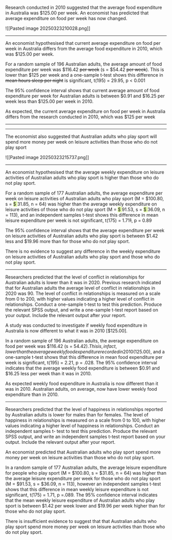 Research conducted in 2010 suggested that the average food expenditure in Australia was $125.00 per week.  An economist has predicted that average expenditure on food per week has now changed.

![[Pasted image 20250323210028.png]]

---
An economist hypothesised that current average expenditure on food per week in Australia differs from the average food expenditure in 2010, which was $125.00 per week. 

For a random sample of 196 Australian adults, the average amount of food expenditure per week was $116.42 ~~per week~~ (s = $54.42 ~~per week~~).  This is lower than $125 per week and a one-sample t-test shows this difference in ~~mean hours sleep per night~~ is significant, t(195) = 29.95, p < 0.001 

The 95% confidence interval shows that current average amount of food expenditure per week for Australian adults is between $0.91 and $16.25 per week less than $125.00 per week in 2010. 

As expected, the current average expenditure on food per week in Australia differs from the research conducted in 2010, which was $125 per week

---
---
The economist also suggested that Australian adults who play sport will spend 
more money per week on leisure activities than those who do not play sport

![[Pasted image 20250323215737.png]]

---
An economist hypothesised that the average weekly expenditure on leisure activities of Australian adults who play sport is higher than those who do not play sport.

For a random sample of 177 Australian adults, the average expenditure per week on leisure activities of Australian adults who play sport (M = $100.80, s = <span style="background:rgba(205, 244, 105, 0.55)"> $ </span>31.85, n = 64) was higher than the average weekly expenditure on leisure activities of  those who do not play sport (M = <span style="background:rgba(205, 244, 105, 0.55)"> $ </span>91.53, s = <span style="background:rgba(205, 244, 105, 0.55)"> $ </span>36.09, n = 113), and an independent samples t-test shows this difference in mean leisure expenditure per week is not significant, t(175) = 1.71~~1~~, p = 0.89 

The 95% confidence interval shows that the average expenditure per week on leisure activities of Australian adults who play sport is between $1.42 less and $19.96 more  than for those who do not play sport. 

There is no evidence to suggest any difference in the weekly expenditure on leisure activities of Australian adults who play sport and those who do not play sport. 

----
Researchers predicted that the level of conflict in relationships for Australian adults is lower than it was in 2020. Previous research indicated that for Australian adults the average level of conflict in relationships in 2020 was 90. The level of conflict in relationships is measured on a scale from 0 to 200, with higher values indicating a higher level of conflict in relationships. Conduct a one-sample t-test to test this prediction. Produce the relevant SPSS output, and write a one-sample t-test report based on your output. Include the relevant output after your report. 

 

A study was conducted to investigate if weekly food expenditure in Australia is now different to what it was in 2010 [$125.00]. 

In a random sample of 196 Australian adults, the average expenditure on food per week was $116.42 (s = $54.42). This is, in fact, lower than the average weekly food expenditure recorded in 2010 ($125.00), and a one-sample t-test shows that this difference in mean food expenditure per week is significant, t(195) = 2.21, p = .028. The 95% confidence interval indicates that the average weekly food expenditure is between $0.91 and $16.25 less per week than it was in 2010. 

As expected weekly food expenditure in Australia is now different than it was in 2010. Australian adults, on average, now have lower weekly food expenditure than in 2010. 

---
Researchers predicted that the level of happiness in relationships reported by Australian adults is lower for males than for females. The level of happiness in relationships is measured on a scale from 0 to 100, with higher values indicating a higher level of happiness in relationships. Conduct an independent samples t- test to test this prediction. Produce the relevant SPSS output, and write an independent samples t-test report based on your output. Include the relevant output after your report. 

An economist predicted that Australian adults who play sport spend more money per week on leisure activities than those who do not play sport. 

In a random sample of 177 Australian adults, the average leisure expenditure for people who play sport (M = $100.80, s = $31.85, n = 64) was higher than the average leisure expenditure per week for those who do not play sport (M = $91.53, s = $36.09, n = 113), however an independent samples t-test shows that this difference in mean weekly leisure expenditure is not significant, t(175) = 1.71, p =.089. The 95% confidence interval indicates that the mean weekly leisure expenditure of Australian adults who play sport is between $1.42 per week lower and $19.96 per week higher than for those who do not play sport. 

There is insufficient evidence to suggest that that Australian adults who play sport spend more money per week on leisure activities than those who do not play sport.
